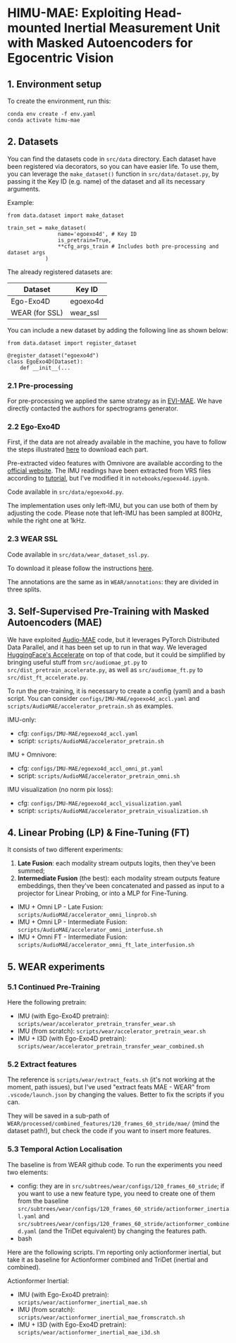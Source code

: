# HIMU-MAE: Exploiting Head-mounted Inertial Measurement Unit with Masked Autoencoders for Egocentric Vision

## 1. Environment setup

To create the environment, run this:

```
conda env create -f env.yaml 
conda activate himu-mae
```



## 2. Datasets

You can find the datasets code in `src/data` directory. Each dataset have been registered via decorators, so you can have easier life. To use them, you can leverage the `make_dataset()` function in `src/data/dataset.py`, by passing it the Key ID (e.g. name) of the dataset and all its necessary arguments.

Example:

```
from data.dataset import make_dataset

train_set = make_dataset(
                name='egoexo4d', # Key ID
                is_pretrain=True,
                **cfg_args_train # Includes both pre-processing and dataset args
            )
```

The already registered datasets are:

| Dataset | Key ID |
| ------- | ---- |
| Ego-Exo4D | egoexo4d |
| WEAR (for SSL) | wear_ssl |


You can include a new dataset by adding the following line as shown below:
```
from data.dataset import register_dataset

@register_dataset("egoexo4d")
class EgoExo4D(Dataset):
    def __init__(...
```
### 2.1 Pre-processing

For pre-processing we applied the same strategy as in [EVI-MAE](https://arxiv.org/html/2407.06628v1). We have directly contacted the authors for spectrograms generator.

### 2.2 Ego-Exo4D

First, if the data are not already available in the machine, you have to follow the steps illustrated [here](https://docs.ego-exo4d-data.org/getting-started/#download-dataset) to download each part.

Pre-extracted video features with Omnivore are available according to the [official website](https://docs.ego-exo4d-data.org/data/features/). The IMU readings have been extracted from VRS files according to [tutorial](https://github.com/facebookresearch/Ego4d/blob/main/notebooks/egoexo/EgoExo_Aria_Data_Tutorial.ipynb), but I've modified it in `notebooks/egoexo4d.ipynb`. 

Code available in `src/data/egoexo4d.py`.

The implementation uses only left-IMU, but you can use both of them by adjusting the code. Please note that left-IMU has been sampled at 800Hz, while the right one at 1kHz.


### 2.3 WEAR SSL

Code available in `src/data/wear_dataset_ssl.py`.

To download it please follow the instructions [here](https://github.com/mariusbock/wear).

The annotations are the same as in `WEAR/annotations`: they are divided in three splits. 


## 3. Self-Supervised Pre-Training with Masked Autoencoders (MAE)

We have exploited [Audio-MAE](https://github.com/facebookresearch/AudioMAE) code, but it leverages PyTorch Distributed Data Parallel, and it has been set up to run in that way. We leveraged [HuggingFace's Accelerate](https://huggingface.co/docs/accelerate/index) on top of that code, but it could be simplified by bringing useful stuff from `src/audiomae_pt.py` to `src/dist_pretrain_accelerate.py`, as well as `src/audiomae_ft.py` to `src/dist_ft_accelerate.py`.

To run the pre-training, it is necessary to create a config (yaml) and a bash script. You can consider `configs/IMU-MAE/egoexo4d_accl.yaml` and `scripts/AudioMAE/accelerator_pretrain.sh` as examples.

IMU-only:
- cfg: `configs/IMU-MAE/egoexo4d_accl.yaml`
- script: `scripts/AudioMAE/accelerator_pretrain.sh`

IMU + Omnivore:
- cfg: `configs/IMU-MAE/egoexo4d_accl_omni_pt.yaml`
- script: `scripts/AudioMAE/accelerator_pretrain_omni.sh`

IMU visualization (no norm pix loss):
- cfg: `configs/IMU-MAE/egoexo4d_accl_visualization.yaml`
- script: `scripts/AudioMAE/accelerator_pretrain_visualization.sh`

## 4. Linear Probing (LP) & Fine-Tuning (FT)

It consists of two different experiments:
1. **Late Fusion**: each modality stream outputs logits, then they've been summed;
2. **Intermediate Fusion** (the best): each modality stream outputs feature embeddings, then they've been concatenated and passed as input to a projector for Linear Probing, or into a MLP for Fine-Tuning.

- IMU + Omni LP - Late Fusion: `scripts/AudioMAE/accelerator_omni_linprob.sh`
- IMU + Omni LP - Intermediate Fusion: `scripts/AudioMAE/accelerator_omni_interfuse.sh`
- IMU + Omni FT - Intermediate Fusion: `scripts/AudioMAE/accelerator_omni_ft_late_interfusion.sh`

## 5. WEAR experiments

### 5.1 Continued Pre-Training

Here the following pretrain:
- IMU (with Ego-Exo4D pretrain): `scripts/wear/accelerator_pretrain_transfer_wear.sh`
- IMU (from scratch): `scripts/wear/accelerator_pretrain_wear.sh`
- IMU + I3D (with Ego-Exo4D pretrain): `scripts/wear/accelerator_pretrain_transfer_wear_combined.sh`

### 5.2 Extract features

The reference is `scripts/wear/extract_feats.sh` (it's not working at the moment, path issues), but I've used "extract feats MAE - WEAR" from `.vscode/launch.json` by changing the values. Better to fix the scripts if you can.

They will be saved in a sub-path of `WEAR/processed/combined_features/120_frames_60_stride/mae/` (mind the dataset path!), but check the code if you want to insert more features.

### 5.3 Temporal Action Localisation

The baseline is from WEAR github code. To run the experiments you need two elements:
- config: they are in `src/subtrees/wear/configs/120_frames_60_stride`; if you want to use a new feature type, you need to create one of them from the baseline `src/subtrees/wear/configs/120_frames_60_stride/actionformer_inertial.yaml` and `src/subtrees/wear/configs/120_frames_60_stride/actionformer_combined.yaml` (and the TriDet equivalent) by changing the features path.
- bash

Here are the following scripts. I'm reporting only actionformer inertial, but take it as baseline for Actionformer combined and TriDet (inertial and combined).

Actionformer Inertial:
- IMU (with Ego-Exo4D pretrain): `scripts/wear/actionformer_inertial_mae.sh`
- IMU (from scratch): `scripts/wear/actionformer_inertial_mae_fromscratch.sh`
- IMU + I3D (with Ego-Exo4D pretrain): `scripts/wear/actionformer_inertial_mae_i3d.sh`

